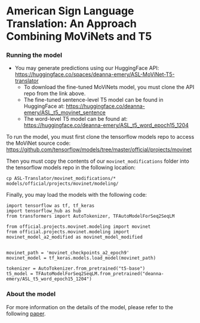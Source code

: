# American Sign Language Translation: An Approach Combining MoViNets and T5

### Running the model

- You may generate predictions using our HuggingFace API: https://huggingface.co/spaces/deanna-emery/ASL-MoViNet-T5-translator
    - To download the fine-tuned MoViNets model, you must clone the API repo from the link above.
    - The fine-tuned sentence-level T5 model can be found in HuggingFace at: https://huggingface.co/deanna-emery/ASL_t5_movinet_sentence
    - The word-level T5 model can be found at: https://huggingface.co/deanna-emery/ASL_t5_word_epoch15_1204

To run the model, you must first clone the tensorflow models repo to access the MoViNet source code: https://github.com/tensorflow/models/tree/master/official/projects/movinet

Then you must copy the contents of our `movinet_modifications` folder into the tensorflow models repo in the following location:
```
cp ASL-Translator/movinet_modifications/* models/official/projects/movinet/modeling/
```

Finally, you may load the models with the following code:

```
import tensorflow as tf, tf_keras
import tensorflow_hub as hub
from transformers import AutoTokenizer, TFAutoModelForSeq2SeqLM

from official.projects.movinet.modeling import movinet
from official.projects.movinet.modeling import movinet_model_a2_modified as movinet_model_modified


movinet_path = 'movinet_checkpoints_a2_epoch9'
movinet_model = tf_keras.models.load_model(movinet_path)

tokenizer = AutoTokenizer.from_pretrained("t5-base")
t5_model = TFAutoModelForSeq2SeqLM.from_pretrained("deanna-emery/ASL_t5_word_epoch15_1204")
```


### About the model

For more information on the details of the model, please refer to the following [paper](https://github.com/deanna-emery/ASL-Translator/blob/9b000d39ef8d35c8334941c97d620005bd8c6f62/American_Sign_Language_Translation.pdf).